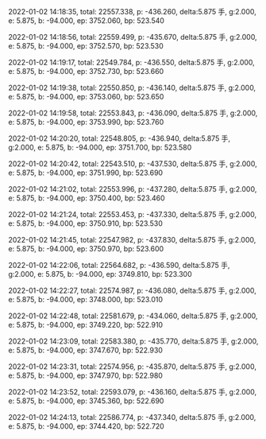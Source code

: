 2022-01-02 14:18:35, total: 22557.338, p: -436.260, delta:5.875 手, g:2.000, e: 5.875, b: -94.000, ep: 3752.060, bp: 523.540

2022-01-02 14:18:56, total: 22559.499, p: -435.670, delta:5.875 手, g:2.000, e: 5.875, b: -94.000, ep: 3752.570, bp: 523.530

2022-01-02 14:19:17, total: 22549.784, p: -436.550, delta:5.875 手, g:2.000, e: 5.875, b: -94.000, ep: 3752.730, bp: 523.660

2022-01-02 14:19:38, total: 22550.850, p: -436.140, delta:5.875 手, g:2.000, e: 5.875, b: -94.000, ep: 3753.060, bp: 523.650

2022-01-02 14:19:58, total: 22553.843, p: -436.090, delta:5.875 手, g:2.000, e: 5.875, b: -94.000, ep: 3753.990, bp: 523.760

2022-01-02 14:20:20, total: 22548.805, p: -436.940, delta:5.875 手, g:2.000, e: 5.875, b: -94.000, ep: 3751.700, bp: 523.580

2022-01-02 14:20:42, total: 22543.510, p: -437.530, delta:5.875 手, g:2.000, e: 5.875, b: -94.000, ep: 3751.990, bp: 523.690

2022-01-02 14:21:02, total: 22553.996, p: -437.280, delta:5.875 手, g:2.000, e: 5.875, b: -94.000, ep: 3750.400, bp: 523.460

2022-01-02 14:21:24, total: 22553.453, p: -437.330, delta:5.875 手, g:2.000, e: 5.875, b: -94.000, ep: 3750.910, bp: 523.530

2022-01-02 14:21:45, total: 22547.982, p: -437.830, delta:5.875 手, g:2.000, e: 5.875, b: -94.000, ep: 3750.970, bp: 523.600

2022-01-02 14:22:06, total: 22564.682, p: -436.590, delta:5.875 手, g:2.000, e: 5.875, b: -94.000, ep: 3749.810, bp: 523.300

2022-01-02 14:22:27, total: 22574.987, p: -436.080, delta:5.875 手, g:2.000, e: 5.875, b: -94.000, ep: 3748.000, bp: 523.010

2022-01-02 14:22:48, total: 22581.679, p: -434.060, delta:5.875 手, g:2.000, e: 5.875, b: -94.000, ep: 3749.220, bp: 522.910

2022-01-02 14:23:09, total: 22583.380, p: -435.770, delta:5.875 手, g:2.000, e: 5.875, b: -94.000, ep: 3747.670, bp: 522.930

2022-01-02 14:23:31, total: 22574.956, p: -435.870, delta:5.875 手, g:2.000, e: 5.875, b: -94.000, ep: 3747.970, bp: 522.980

2022-01-02 14:23:52, total: 22593.079, p: -436.160, delta:5.875 手, g:2.000, e: 5.875, b: -94.000, ep: 3745.360, bp: 522.690

2022-01-02 14:24:13, total: 22586.774, p: -437.340, delta:5.875 手, g:2.000, e: 5.875, b: -94.000, ep: 3744.420, bp: 522.720
